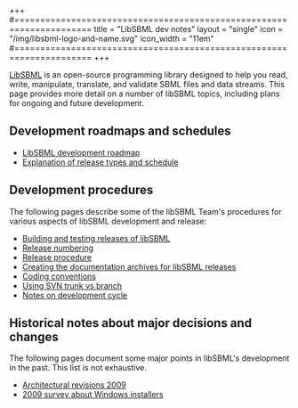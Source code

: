 +++
#=====================================================================
title      = "LibSBML dev notes"
layout     = "single"
icon       = "/img/libsbml-logo-and-name.svg"
icon_width = "11em"
#=====================================================================
+++

[LibSBML](/software/libsbml) is an open-source programming library designed to help you read, write, manipulate, translate, and validate SBML files and data streams. This page provides more detail on a number of libSBML topics, including plans for ongoing and future development.

## Development roadmaps and schedules

* [LibSBML development roadmap](roadmap)
* [Explanation of release types and schedule](release-schedule)


## Development procedures

The following pages describe some of the libSBML Team's procedures for various aspects of libSBML development and release:

* [Building and testing releases of libSBML](building-and-testing)
* [Release numbering](release-schedule/release-numbering)
* [Release procedure](release-procedure)
* [Creating the documentation archives for libSBML releases](creating-docs)
* [Coding conventions](conventions)
* [Using SVN trunk vs branch](trunk-vs-branch)
* [Notes on development cycle](dev-cycle)


## Historical notes about major decisions and changes

The following pages document some major points in libSBML's development in the past. This list is not exhaustive.

* [Architectural revisions 2009](revisions-2009)
* [2009 survey about Windows installers](installer-survey)
